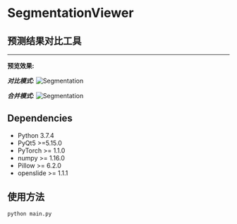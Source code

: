 <!--
 * @Author: TJUZQC
 * @Date: 2020-09-17 16:03:45
 * @LastEditors: TJUZQC
 * @LastEditTime: 2020-12-14 19:49:57
 * @Description: None
-->
# SegmentationViewer
## 预测结果对比工具
---
**预览效果:**

***对比模式:***
![Segmentation](http://pic.tjuzqc.top/%E5%BE%AE%E4%BF%A1%E6%88%AA%E5%9B%BE_20200927130059.png)

***合并模式:***
![Segmentation](http://pic.tjuzqc.top/%E5%BE%AE%E4%BF%A1%E6%88%AA%E5%9B%BE_20200927130120.png)

## Dependencies
- Python 3.7.4
- PyQt5 >=5.15.0
- PyTorch >= 1.1.0
- numpy >= 1.16.0
- Pillow >= 6.2.0
- openslide >= 1.1.1

## 使用方法
```
python main.py
```